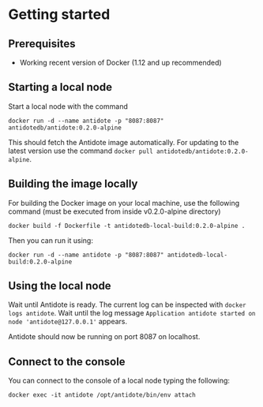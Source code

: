 # Getting started

## Prerequisites

- Working recent version of Docker (1.12 and up recommended)

## Starting a local node

Start a local node with the command
```
docker run -d --name antidote -p "8087:8087" antidotedb/antidote:0.2.0-alpine
```

This should fetch the Antidote image automatically. For updating to the latest version use the command `docker pull antidotedb/antidote:0.2.0-alpine`.

## Building the image locally

For building the Docker image on your local machine, use the following command (must be executed from inside v0.2.0-alpine directory)
```
docker build -f Dockerfile -t antidotedb-local-build:0.2.0-alpine .
```

Then you can run it using:
```
docker run -d --name antidote -p "8087:8087" antidotedb-local-build:0.2.0-alpine
```

## Using the local node

Wait until Antidote is ready. The current log can be inspected with `docker logs antidote`. Wait until the log message `Application antidote started on node 'antidote@127.0.0.1'` appears.

Antidote should now be running on port 8087 on localhost.

## Connect to the console

You can connect to the console of a local node typing the following:
```
docker exec -it antidote /opt/antidote/bin/env attach
```
